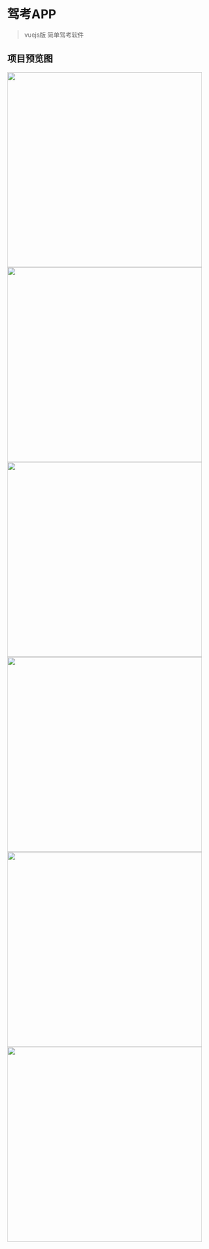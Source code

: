 # 驾考APP

> vuejs版 简单驾考软件

## 项目预览图

<img src="preview/home.png"  width="450"/> <br />
<img src="preview/winuser.png"  width="450"/> <br />
<img src="preview/quanzi.png"  width="450"/> <br />
<img src="preview/user.png"  width="450"/> <br />
<img src="preview/exam.png"  width="450"/> <br />
<img src="preview/paihang.png"  width="450"/> <br />